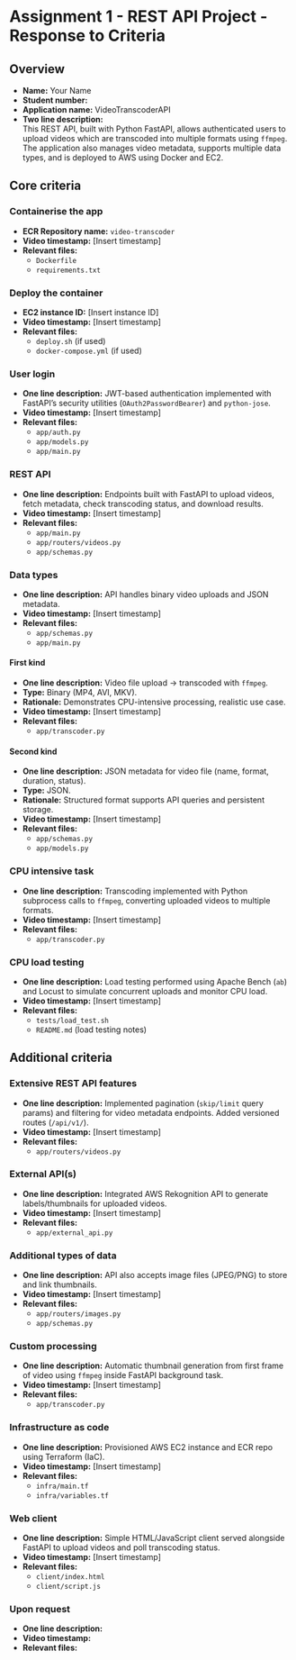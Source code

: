 Assignment 1 - REST API Project - Response to Criteria
================================================

Overview
------------------------------------------------

- **Name:** Your Name
- **Student number:** 
- **Application name:** VideoTranscoderAPI
- **Two line description:**  
  This REST API, built with Python FastAPI, allows authenticated users to upload videos which are transcoded into multiple formats using `ffmpeg`.  
  The application also manages video metadata, supports multiple data types, and is deployed to AWS using Docker and EC2.

Core criteria
------------------------------------------------

### Containerise the app

- **ECR Repository name:** `video-transcoder`
- **Video timestamp:** [Insert timestamp]  
- **Relevant files:**
  - `Dockerfile`
  - `requirements.txt`

### Deploy the container

- **EC2 instance ID:** [Insert instance ID]  
- **Video timestamp:** [Insert timestamp]  
- **Relevant files:**
  - `deploy.sh` (if used)
  - `docker-compose.yml` (if used)

### User login

- **One line description:** JWT-based authentication implemented with FastAPI’s security utilities (`OAuth2PasswordBearer`) and `python-jose`.  
- **Video timestamp:** [Insert timestamp]  
- **Relevant files:**
  - `app/auth.py`
  - `app/models.py`
  - `app/main.py`

### REST API

- **One line description:** Endpoints built with FastAPI to upload videos, fetch metadata, check transcoding status, and download results.  
- **Video timestamp:** [Insert timestamp]  
- **Relevant files:**
  - `app/main.py`
  - `app/routers/videos.py`
  - `app/schemas.py`

### Data types

- **One line description:** API handles binary video uploads and JSON metadata.  
- **Video timestamp:** [Insert timestamp]  
- **Relevant files:**
  - `app/schemas.py`
  - `app/main.py`

#### First kind

- **One line description:** Video file upload → transcoded with `ffmpeg`.  
- **Type:** Binary (MP4, AVI, MKV).  
- **Rationale:** Demonstrates CPU-intensive processing, realistic use case.  
- **Video timestamp:** [Insert timestamp]  
- **Relevant files:**
  - `app/transcoder.py`

#### Second kind

- **One line description:** JSON metadata for video file (name, format, duration, status).  
- **Type:** JSON.  
- **Rationale:** Structured format supports API queries and persistent storage.  
- **Video timestamp:** [Insert timestamp]  
- **Relevant files:**
  - `app/schemas.py`
  - `app/models.py`

### CPU intensive task

- **One line description:** Transcoding implemented with Python subprocess calls to `ffmpeg`, converting uploaded videos to multiple formats.  
- **Video timestamp:** [Insert timestamp]  
- **Relevant files:**
  - `app/transcoder.py`

### CPU load testing

- **One line description:** Load testing performed using Apache Bench (`ab`) and Locust to simulate concurrent uploads and monitor CPU load.  
- **Video timestamp:** [Insert timestamp]  
- **Relevant files:**
  - `tests/load_test.sh`
  - `README.md` (load testing notes)

Additional criteria
------------------------------------------------

### Extensive REST API features

- **One line description:** Implemented pagination (`skip/limit` query params) and filtering for video metadata endpoints. Added versioned routes (`/api/v1/`).  
- **Video timestamp:** [Insert timestamp]  
- **Relevant files:**
  - `app/routers/videos.py`

### External API(s)

- **One line description:** Integrated AWS Rekognition API to generate labels/thumbnails for uploaded videos.  
- **Video timestamp:** [Insert timestamp]  
- **Relevant files:**
  - `app/external_api.py`

### Additional types of data

- **One line description:** API also accepts image files (JPEG/PNG) to store and link thumbnails.  
- **Video timestamp:** [Insert timestamp]  
- **Relevant files:**
  - `app/routers/images.py`
  - `app/schemas.py`

### Custom processing

- **One line description:** Automatic thumbnail generation from first frame of video using `ffmpeg` inside FastAPI background task.  
- **Video timestamp:** [Insert timestamp]  
- **Relevant files:**
  - `app/transcoder.py`

### Infrastructure as code

- **One line description:** Provisioned AWS EC2 instance and ECR repo using Terraform (IaC).  
- **Video timestamp:** [Insert timestamp]  
- **Relevant files:**
  - `infra/main.tf`
  - `infra/variables.tf`

### Web client

- **One line description:** Simple HTML/JavaScript client served alongside FastAPI to upload videos and poll transcoding status.  
- **Video timestamp:** [Insert timestamp]  
- **Relevant files:**
  - `client/index.html`
  - `client/script.js`

### Upon request

- **One line description:** 
- **Video timestamp:**  
- **Relevant files:**
